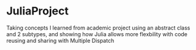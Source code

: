 # JuliaProject

Taking concepts I learned from academic project using an abstract class and 2 subtypes, and showing how Julia allows more flexbility with code reusing and sharing with Multiple Dispatch